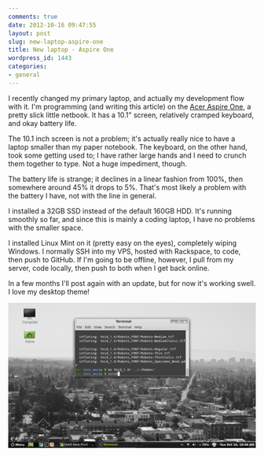 ```yaml
---
comments: true
date: 2012-10-16 09:47:55
layout: post
slug: new-laptop-aspire-one
title: New laptop - Aspire One
wordpress_id: 1443
categories:
- general
---
```


I recently changed my primary laptop, and actually my development flow with it. I'm programming (and writing this article) on the [Acer Aspire One](http://www.amazon.com/Acer-AOD150-1165-10-1-Inch-Sapphire-Blue/dp/B001QFZFS0/ref=sr_1_1?ie=UTF8&qid=1350408431&sr=8-1&keywords=acer+aspire+one+10.1), a pretty slick little netbook. It has a 10.1" screen, relatively cramped keyboard, and okay battery life.

The 10.1 inch screen is not a problem; it's actually really nice to have a laptop smaller than my paper notebook. The keyboard, on the other hand, took some getting used to; I have rather large hands and I need to crunch them together to type. Not a huge impediment, though.

The battery life is strange; it declines in a linear fashion from 100%, then somewhere around 45% it drops to 5%. That's most likely a problem with the battery I have, not with the line in general.

I installed a 32GB SSD instead of the default 160GB HDD. It's running smoothly so far, and since this is mainly a coding laptop, I have no problems with the smaller space.

I installed Linux Mint on it (pretty easy on the eyes), completely wiping Windows. I normally SSH into my VPS, hosted with Rackspace, to code, then push to GitHub. If I'm going to be offline, however, I pull from my server, code locally, then push to both when I get back online.

In a few months I'll post again with an update, but for now it's working swell. I love my desktop theme!

[![](/static/images/wp-content/uploads/2012/10/2012-10-16-104630_1024x600_scrot.png)](/static/images/wp-content/uploads/2012/10/2012-10-16-104630_1024x600_scrot.png)


